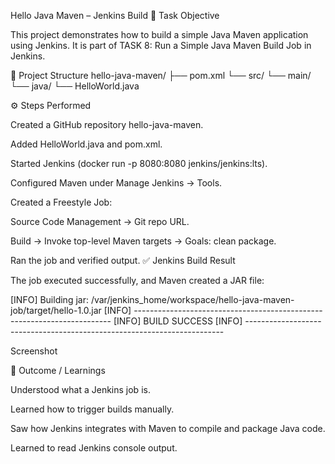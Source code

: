 Hello Java Maven – Jenkins Build
📌 Task Objective

This project demonstrates how to build a simple Java Maven application using Jenkins.
It is part of TASK 8: Run a Simple Java Maven Build Job in Jenkins.

📂 Project Structure
hello-java-maven/
 ├── pom.xml
 └── src/
     └── main/
         └── java/
             └── HelloWorld.java

⚙️ Steps Performed

Created a GitHub repository hello-java-maven.

Added HelloWorld.java and pom.xml.

Started Jenkins (docker run -p 8080:8080 jenkins/jenkins:lts).

Configured Maven under Manage Jenkins → Tools.

Created a Freestyle Job:

Source Code Management → Git repo URL.

Build → Invoke top-level Maven targets → Goals: clean package.

Ran the job and verified output.
✅ Jenkins Build Result

The job executed successfully, and Maven created a JAR file:

[INFO] Building jar: /var/jenkins_home/workspace/hello-java-maven-job/target/hello-1.0.jar
[INFO] ------------------------------------------------------------------------
[INFO] BUILD SUCCESS
[INFO] ------------------------------------------------------------------------

Screenshot

🎯 Outcome / Learnings

Understood what a Jenkins job is.

Learned how to trigger builds manually.

Saw how Jenkins integrates with Maven to compile and package Java code.

Learned to read Jenkins console output.
